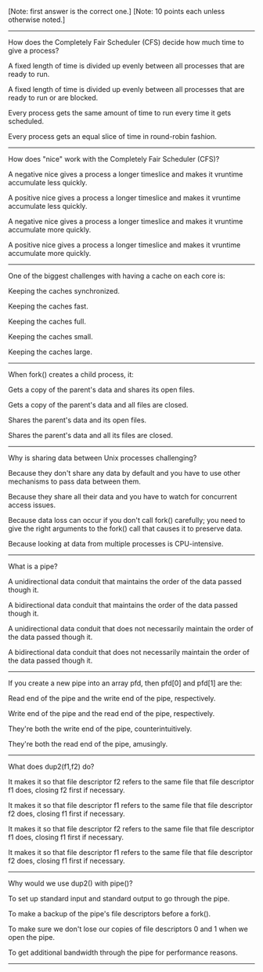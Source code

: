 [Note: first answer is the correct one.]
[Note: 10 points each unless otherwise noted.]

---

How does the Completely Fair Scheduler (CFS) decide how much time to give a process?

A fixed length of time is divided up evenly between all processes that are ready to run.

A fixed length of time is divided up evenly between all processes that are ready to run or are blocked.

Every process gets the same amount of time to run every time it gets scheduled.

Every process gets an equal slice of time in round-robin fashion.

---

How does "nice" work with the Completely Fair Scheduler (CFS)?

A negative nice gives a process a longer timeslice and makes it vruntime accumulate less quickly.

A positive nice gives a process a longer timeslice and makes it vruntime accumulate less quickly.

A negative nice gives a process a longer timeslice and makes it vruntime accumulate more quickly.

A positive nice gives a process a longer timeslice and makes it vruntime accumulate more quickly.

---

One of the biggest challenges with having a cache on each core is:

Keeping the caches synchronized.

Keeping the caches fast.

Keeping the caches full.

Keeping the caches small.

Keeping the caches large.

---

When fork() creates a child process, it:

Gets a copy of the parent's data and shares its open files.

Gets a copy of the parent's data and all files are closed.

Shares the parent's data and its open files.

Shares the parent's data and all its files are closed.

---

Why is sharing data between Unix processes challenging?

Because they don't share any data by default and you have to use other mechanisms to pass data between them.

Because they share all their data and you have to watch for concurrent access issues.

Because data loss can occur if you don't call fork() carefully; you need to give the right arguments to the fork() call that causes it to preserve data.

Because looking at data from multiple processes is CPU-intensive.

---

What is a pipe?

A unidirectional data conduit that maintains the order of the data passed though it.

A bidirectional data conduit that maintains the order of the data passed though it.

A unidirectional data conduit that does not necessarily maintain the order of the data passed though it.

A bidirectional data conduit that does not necessarily maintain the order of the data passed though it.

---

If you create a new pipe into an array pfd, then pfd[0] and pfd[1] are the:

Read end of the pipe and the write end of the pipe, respectively.

Write end of the pipe and the read end of the pipe, respectively.

They're both the write end of the pipe, counterintuitively.

They're both the read end of the pipe, amusingly.

---

What does dup2(f1,f2) do?

It makes it so that file descriptor f2 refers to the same file that file descriptor f1 does, closing f2 first if necessary.

It makes it so that file descriptor f1 refers to the same file that file descriptor f2 does, closing f1 first if necessary.

It makes it so that file descriptor f2 refers to the same file that file descriptor f1 does, closing f1 first if necessary.

It makes it so that file descriptor f1 refers to the same file that file descriptor f2 does, closing f1 first if necessary.

---

Why would we use dup2() with pipe()?

To set up standard input and standard output to go through the pipe.

To make a backup of the pipe's file descriptors before a fork().

To make sure we don't lose our copies of file descriptors 0 and 1 when we open the pipe.

To get additional bandwidth through the pipe for performance reasons.

---

